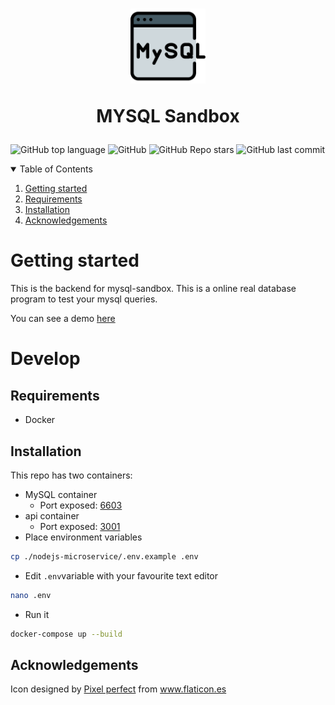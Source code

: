 <h1 align="center">
<img src="logo.svg" width="120">
    <p>
    MYSQL Sandbox
    </p>
</h1>

![GitHub top language](https://img.shields.io/github/languages/top/nullxx/mysql-sandbox-server?style=for-the-badge)
![GitHub](https://img.shields.io/github/license/nullxx/mysql-sandbox-server?style=for-the-badge)
![GitHub Repo stars](https://img.shields.io/github/stars/nullxx/mysql-sandbox-server?style=for-the-badge)
![GitHub last commit](https://img.shields.io/github/last-commit/nullxx/mysql-sandbox-server?style=for-the-badge)

<details open="open">
  <summary>Table of Contents</summary>
  <ol>
    <li><a href="#getting-started">Getting started</a></li>
    <li><a href="#requirements">Requirements</a></li>
    <li><a href="#installation">Installation</a></li>
    <li><a href="#acknowledgements">Acknowledgements</a></li>
  </ol>
</details>

# Getting started
This is the backend for mysql-sandbox. This is a online real database program to test your mysql queries.

You can see a demo [here](https://mysql-sandbox.nullx.me/)
# Develop
## Requirements
* Docker
## Installation
This repo has two containers:
* MySQL container
  * Port exposed: [6603](https://github.com/nullxx/mysql-sandbox-server/blob/f4a2241f4075c50d4b57b49ac165dcf438956ecc/docker-compose.yml#L6)
* api container
  * Port exposed: [3001](https://github.com/nullxx/mysql-sandbox-server/blob/f4a2241f4075c50d4b57b49ac165dcf438956ecc/docker-compose.yml#L12)
* Place environment variables
```bash
cp ./nodejs-microservice/.env.example .env
```
* Edit ```.env```variable with your favourite text editor
```bash
nano .env
```
* Run it
```bash
docker-compose up --build
```


## Acknowledgements
<div>Icon designed by <a href="https://www.flaticon.es/autores/pixel-perfect" title="Pixel perfect">Pixel perfect</a> from <a href="https://www.flaticon.es/" title="Flaticon">www.flaticon.es</a></div>
